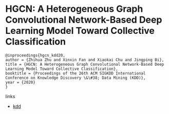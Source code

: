 # HGCN: A Heterogeneous Graph Convolutional Network-Based Deep Learning Model Toward Collective Classification

```
@inproceedings{hgcn_kdd20,
author = {Zhihua Zhu and Xinxin Fan and Xiaokai Chu and Jingping Bi},
title = {HGCN: A Heterogeneous Graph Convolutional Network-Based Deep Learning Model Toward Collective Classification},
booktitle = {Proceedings of the 26th ACM SIGKDD International Conference on Knowledge Discovery \&\#38; Data Mining (KDD)},
year = {2020}
}
```

links
- [kdd](https://www.kdd.org/kdd2020/accepted-papers/view/hgcn-a-heterogeneous-graph-convolutional-network-based-deep-learning-model-)
